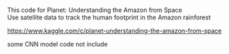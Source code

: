 This code for Planet: Understanding the Amazon from Space  
Use satellite data to track the human footprint in the Amazon rainforest

https://www.kaggle.com/c/planet-understanding-the-amazon-from-space


some CNN model code not include

